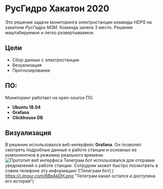 # РусГидро Хакатон 2020
Это решение задачи мониторинга электростанции команды *HDPS* на хакатоне *РусГидро МЭИ*.
Команда заняла 3 место.
Решение маштабируемое и легко развертываемое. 

## Цели
- Сбор данных с электростанции
- Везуализация
- Прогнозирование
## ПО:
Мониторинг работает на open-source ПО.
- **Ubuntu  18.04**
- **Grafana**
- **Clickhouse DB**
## Визуализация
В решение использовался веб-интерфейс **Grafana**. Он позволял смотреть подробные данные о работе станции и основных ее компонентнов в режимер реального времени.
![Прототип веб интерфеса]( https://i.imgur.com/8XEsmE0.png "Во время хакатона он был в открытом доступе по ссылке")
Телеграм бот использовался для отправке уведомлений о работе станции. Сотрудник может быстро посмотреть в совем телефоне эту информацию
![Телеграм бот] ( https://i.imgur.com/6BpAkDH.png "Телеграм канал остался и доступена его история")
